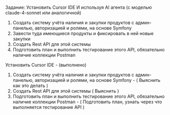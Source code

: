 Задание:
Установить Cursor IDE
И используя AI агента (с моделью claude-4-sonnet или аналогичной)
1. Создать систему учёта наличия и закупки продуктов с админ-панелью, авторизацией и ролями, на основе Symfony
2. Завести туда имеющиеся продукты и фиксировать в ней новые закупки
3. Создать Rest API для этой системы
4. Подготовить план и выполнить тестирование этого API, обязательно наличие коллекции Postman


Установить Cursor IDE - (выполнено)
1. Создать систему учёта наличия и закупки продуктов с админ-панелью, авторизацией и ролями, на основе Symfony - ( Выяснить как это делать )
2. Создать Rest API для этой системы ( Выяснить )
3. Подготовить план и выполнить тестирование этого API, обязательно наличие коллекции Postman - ( Подготовить план, узнать через что выполняется тестирование API )
